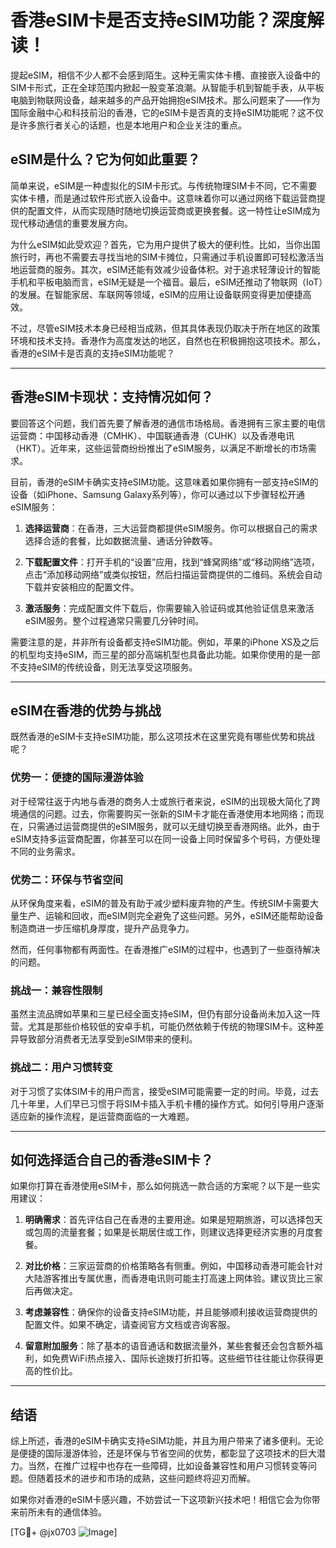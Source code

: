 # 香港eSIM卡是否支持eSIM功能？深度解读！

提起eSIM，相信不少人都不会感到陌生。这种无需实体卡槽、直接嵌入设备中的SIM卡形式，正在全球范围内掀起一股变革浪潮。从智能手机到智能手表，从平板电脑到物联网设备，越来越多的产品开始拥抱eSIM技术。那么问题来了——作为国际金融中心和科技前沿的香港，它的eSIM卡是否真的支持eSIM功能呢？这不仅是许多旅行者关心的话题，也是本地用户和企业关注的重点。

## eSIM是什么？它为何如此重要？

简单来说，eSIM是一种虚拟化的SIM卡形式。与传统物理SIM卡不同，它不需要实体卡槽，而是通过软件形式嵌入设备中。这意味着你可以通过网络下载运营商提供的配置文件，从而实现随时随地切换运营商或更换套餐。这一特性让eSIM成为现代移动通信的重要发展方向。

为什么eSIM如此受欢迎？首先，它为用户提供了极大的便利性。比如，当你出国旅行时，再也不需要去寻找当地的SIM卡摊位，只需通过手机设置即可轻松激活当地运营商的服务。其次，eSIM还能有效减少设备体积。对于追求轻薄设计的智能手机和平板电脑而言，eSIM无疑是一个福音。最后，eSIM还推动了物联网（IoT）的发展。在智能家居、车联网等领域，eSIM的应用让设备联网变得更加便捷高效。

不过，尽管eSIM技术本身已经相当成熟，但其具体表现仍取决于所在地区的政策环境和技术支持。香港作为高度发达的地区，自然也在积极拥抱这项技术。那么，香港的eSIM卡是否真的支持eSIM功能呢？

---

## 香港eSIM卡现状：支持情况如何？

要回答这个问题，我们首先要了解香港的通信市场格局。香港拥有三家主要的电信运营商：中国移动香港（CMHK）、中国联通香港（CUHK）以及香港电讯（HKT）。近年来，这些运营商纷纷推出了eSIM服务，以满足不断增长的市场需求。

目前，香港的eSIM卡确实支持eSIM功能。这意味着如果你拥有一部支持eSIM的设备（如iPhone、Samsung Galaxy系列等），你可以通过以下步骤轻松开通eSIM服务：

1. **选择运营商**：在香港，三大运营商都提供eSIM服务。你可以根据自己的需求选择合适的套餐，比如数据流量、通话分钟数等。
   
2. **下载配置文件**：打开手机的“设置”应用，找到“蜂窝网络”或“移动网络”选项，点击“添加移动网络”或类似按钮，然后扫描运营商提供的二维码。系统会自动下载并安装相应的配置文件。

3. **激活服务**：完成配置文件下载后，你需要输入验证码或其他验证信息来激活eSIM服务。整个过程通常只需要几分钟时间。

需要注意的是，并非所有设备都支持eSIM功能。例如，苹果的iPhone XS及之后的机型均支持eSIM，而三星的部分高端机型也具备此功能。如果你使用的是一部不支持eSIM的传统设备，则无法享受这项服务。

---

## eSIM在香港的优势与挑战

既然香港的eSIM卡支持eSIM功能，那么这项技术在这里究竟有哪些优势和挑战呢？

### 优势一：便捷的国际漫游体验

对于经常往返于内地与香港的商务人士或旅行者来说，eSIM的出现极大简化了跨境通信的问题。过去，你需要购买一张新的SIM卡才能在香港使用本地网络；而现在，只需通过运营商提供的eSIM服务，就可以无缝切换至香港网络。此外，由于eSIM支持多运营商配置，你甚至可以在同一设备上同时保留多个号码，方便处理不同的业务需求。

### 优势二：环保与节省空间

从环保角度来看，eSIM的普及有助于减少塑料废弃物的产生。传统SIM卡需要大量生产、运输和回收，而eSIM则完全避免了这些问题。另外，eSIM还能帮助设备制造商进一步压缩机身厚度，提升产品竞争力。

然而，任何事物都有两面性。在香港推广eSIM的过程中，也遇到了一些亟待解决的问题。

### 挑战一：兼容性限制

虽然主流品牌如苹果和三星已经全面支持eSIM，但仍有部分设备尚未加入这一阵营。尤其是那些价格较低的安卓手机，可能仍然依赖于传统的物理SIM卡。这种差异导致部分消费者无法享受到eSIM带来的便利。

### 挑战二：用户习惯转变

对于习惯了实体SIM卡的用户而言，接受eSIM可能需要一定的时间。毕竟，过去几十年里，人们早已习惯于将SIM卡插入手机卡槽的操作方式。如何引导用户逐渐适应新的操作流程，是运营商面临的一大难题。

---

## 如何选择适合自己的香港eSIM卡？

如果你打算在香港使用eSIM卡，那么如何挑选一款合适的方案呢？以下是一些实用建议：

1. **明确需求**：首先评估自己在香港的主要用途。如果是短期旅游，可以选择包天或包周的流量套餐；如果是长期居住或工作，则建议选择更经济实惠的月度套餐。

2. **对比价格**：三家运营商的价格策略各有侧重。例如，中国移动香港可能会针对大陆游客推出专属优惠，而香港电讯则可能主打高速上网体验。建议货比三家后再做决定。

3. **考虑兼容性**：确保你的设备支持eSIM功能，并且能够顺利接收运营商提供的配置文件。如果不确定，请查阅官方文档或咨询客服。

4. **留意附加服务**：除了基本的语音通话和数据流量外，某些套餐还会包含额外福利，如免费WiFi热点接入、国际长途拨打折扣等。这些细节往往能让你获得更高的性价比。

---

## 结语

综上所述，香港的eSIM卡确实支持eSIM功能，并且为用户带来了诸多便利。无论是便捷的国际漫游体验，还是环保与节省空间的优势，都彰显了这项技术的巨大潜力。当然，在推广过程中也存在一些障碍，比如设备兼容性和用户习惯转变等问题。但随着技术的进步和市场的成熟，这些问题终将迎刃而解。

如果你对香港的eSIM卡感兴趣，不妨尝试一下这项新兴技术吧！相信它会为你带来前所未有的通信体验。

[TG💪+ @jx0703 ![Image](https://github.com/user-attachments/assets/dbca1d08-cadb-493c-b0ec-ad6f7a83f270)]